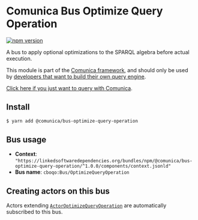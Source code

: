 # Comunica Bus Optimize Query Operation

[![npm version](https://badge.fury.io/js/%40comunica%2Fbus-optimize-query-operation.svg)](https://www.npmjs.com/package/@comunica/bus-optimize-query-operation)

A bus to apply optional optimizations to the SPARQL algebra before actual execution.

This module is part of the [Comunica framework](https://github.com/comunica/comunica),
and should only be used by [developers that want to build their own query engine](https://comunica.dev/docs/modify/).

[Click here if you just want to query with Comunica](https://comunica.dev/docs/query/).

## Install

```bash
$ yarn add @comunica/bus-optimize-query-operation
```

## Bus usage

* **Context**: `"https://linkedsoftwaredependencies.org/bundles/npm/@comunica/bus-optimize-query-operation/^1.0.0/components/context.jsonld"`
* **Bus name**: `cboqo:Bus/OptimizeQueryOperation`

## Creating actors on this bus

Actors extending [`ActorOptimizeQueryOperation`](https://comunica.github.io/comunica/classes/bus_optimize_query_operation.actoroptimizequeryoperation.html) are automatically subscribed to this bus.


